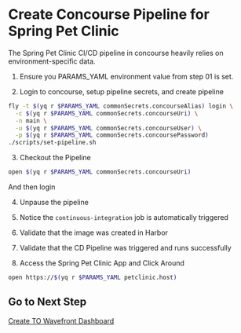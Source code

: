 # Create Concourse Pipeline for Spring Pet Clinic

The Spring Pet Clinic CI/CD pipeline in concourse heavily relies on environment-specific data.  

1. Ensure you PARAMS_YAML environment value from step 01 is set.

2. Login to concourse, setup pipeline secrets, and create pipeline

```bash
fly -t $(yq r $PARAMS_YAML commonSecrets.concourseAlias) login \
  -c $(yq r $PARAMS_YAML commonSecrets.concourseUri) \
  -n main \
  -u $(yq r $PARAMS_YAML commonSecrets.concourseUser) \
  -p $(yq r $PARAMS_YAML commonSecrets.concoursePassword)
./scripts/set-pipeline.sh
```

3. Checkout the Pipeline

```bash
open $(yq r $PARAMS_YAML commonSecrets.concourseUri)
```
And then login

4. Unpause the pipeline

5. Notice the `continuous-integration` job is automatically triggered

6. Validate that the image was created in Harbor

7. Validate that the CD Pipeline was triggered and runs successfully

8. Access the Spring Pet Clinic App and Click Around

```bash
open https://$(yq r $PARAMS_YAML petclinic.host)
```

## Go to Next Step

[Create TO Wavefront Dashboard](09-petclinic-dashboard.md)